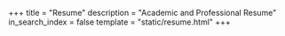 +++
title = "Resume"
description = "Academic and Professional Resume"
in_search_index = false
template = "static/resume.html"
+++
